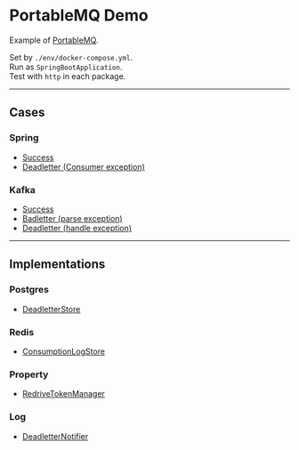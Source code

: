 # PortableMQ Demo

Example of [PortableMQ](https://github.com/josh910830/portable-mq).

Set by `./env/docker-compose.yml`.  
Run as `SpringBootApplication`.  
Test with `http` in each package.

---

## Cases

### Spring

- [Success](./src/main/java/com/github/josh910830/portablemqdemo/spring/demo)
- [Deadletter (Consumer exception)](./src/main/java/com/github/josh910830/portablemqdemo/spring/deadletterdemo)

### Kafka

- [Success](./src/main/java/com/github/josh910830/portablemqdemo/kafka/demo)
- [Badletter (parse exception)](./src/main/java/com/github/josh910830/portablemqdemo/kafka/badletterdemo)
- [Deadletter (handle exception)](./src/main/java/com/github/josh910830/portablemqdemo/kafka/daedletterdemo)

---

## Implementations

### Postgres

- [DeadletterStore](./src/main/java/com/github/josh910830/portablemqdemo/adapter/postgres)

### Redis

- [ConsumptionLogStore](./src/main/java/com/github/josh910830/portablemqdemo/adapter/redis)

### Property

- [RedriveTokenManager](./src/main/java/com/github/josh910830/portablemqdemo/adapter/property)

### Log

- [DeadletterNotifier](./src/main/java/com/github/josh910830/portablemqdemo/adapter/log)
